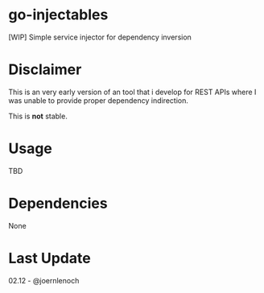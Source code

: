 # go-injectables

[WIP] Simple service injector for dependency inversion

# Disclaimer

This is an very early version of an tool that i develop for REST APIs where I was unable to provide proper
dependency indirection.

This is **not** stable.

# Usage

TBD

# Dependencies

None

# Last Update

02.12 - @joernlenoch


